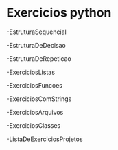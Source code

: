 # Exercicios python

-EstruturaSequencial

-EstruturaDeDecisao

-EstruturaDeRepeticao

-ExerciciosListas

-ExerciciosFuncoes

-ExerciciosComStrings

-ExerciciosArquivos

-ExerciciosClasses

-ListaDeExerciciosProjetos
